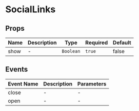# SocialLinks

## Props

<!-- @vuese:SocialLinks:props:start -->
|Name|Description|Type|Required|Default|
|---|---|---|---|---|
|show|-|`Boolean`|`true`|false|

<!-- @vuese:SocialLinks:props:end -->


## Events

<!-- @vuese:SocialLinks:events:start -->
|Event Name|Description|Parameters|
|---|---|---|
|close|-|-|
|open|-|-|

<!-- @vuese:SocialLinks:events:end -->


